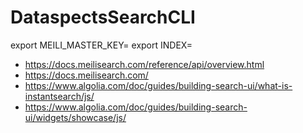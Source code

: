 # DataspectsSearchCLI

export MEILI_MASTER_KEY=
export INDEX=

- https://docs.meilisearch.com/reference/api/overview.html
- https://docs.meilisearch.com/  
- https://www.algolia.com/doc/guides/building-search-ui/what-is-instantsearch/js/  
- https://www.algolia.com/doc/guides/building-search-ui/widgets/showcase/js/  